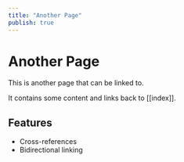 ```yaml
---
title: "Another Page"
publish: true
---
```


# Another Page

This is another page that can be linked to.

It contains some content and links back to [[index]].

## Features

- Cross-references
- Bidirectional linking